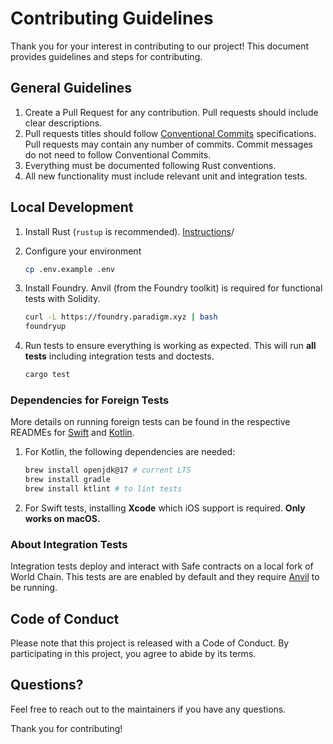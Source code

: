 # Contributing Guidelines

Thank you for your interest in contributing to our project! This document provides guidelines and steps for contributing.

## General Guidelines

1. Create a Pull Request for any contribution. Pull requests should include clear descriptions.
2. Pull requests titles should follow [Conventional Commits](https://www.conventionalcommits.org/en/v1.0.0/#summary) specifications. Pull requests may contain any number of commits. Commit messages do not need to follow Conventional Commits.
3. Everything must be documented following Rust conventions.
4. All new functionality must include relevant unit and integration tests.

## Local Development

1. Install Rust (`rustup` is recommended). [Instructions](https://www.rust-lang.org/tools/install)/
2. Configure your environment
   ```bash
   cp .env.example .env
   ```
3. Install Foundry. Anvil (from the Foundry toolkit) is required for functional tests with Solidity.

   ```bash
   curl -L https://foundry.paradigm.xyz | bash
   foundryup
   ```

4. Run tests to ensure everything is working as expected. This will run **all tests** including integration tests and doctests.
   ```bash
   cargo test
   ```

### Dependencies for Foreign Tests

More details on running foreign tests can be found in the respective READMEs for [Swift](swift/README.md) and [Kotlin](kotlin/README.md).

1. For Kotlin, the following dependencies are needed:

   ```bash
   brew install openjdk@17 # current LTS
   brew install gradle
   brew install ktlint # to lint tests
   ```

2. For Swift tests, installing **Xcode** which iOS support is required. **Only works on macOS.**

### About Integration Tests

Integration tests deploy and interact with Safe contracts on a local fork of World Chain. This tests are are enabled by default and they require [Anvil](https://book.getfoundry.sh/anvil/overview#anvil) to be running.

## Code of Conduct

Please note that this project is released with a Code of Conduct. By participating in this project, you agree to abide by its terms.

## Questions?

Feel free to reach out to the maintainers if you have any questions.

Thank you for contributing!
